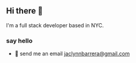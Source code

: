 ## Hi there 👋

I'm a full stack developer based in NYC. 

### say hello
- 📩 send me an email jaclynnbarrera@gmail.com

